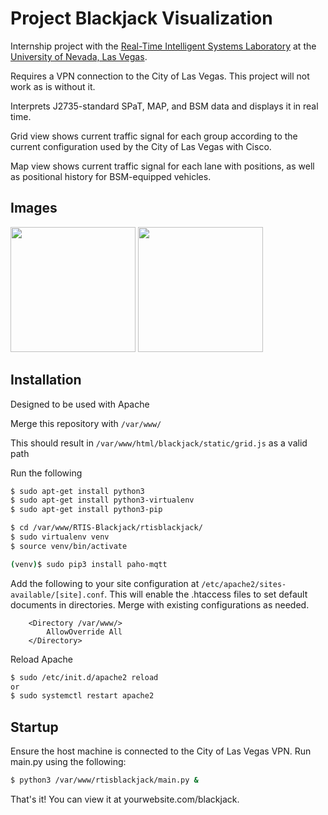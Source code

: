 # Project Blackjack Visualization
Internship project with the [Real-Time Intelligent Systems Laboratory](http://rtis.oit.unlv.edu/) at the [University of Nevada, Las Vegas](https://www.unlv.edu/).

Requires a VPN connection to the City of Las Vegas. This project will not work as is without it.

Interprets J2735-standard SPaT, MAP, and BSM data and displays it in real time.

Grid view shows current traffic signal for each group according to the current configuration used by the City of Las Vegas with Cisco.

Map view shows current traffic signal for each lane with positions, as well as positional history for BSM-equipped vehicles.

## Images

<img src="https://i.gyazo.com/246553334812d9acbb5539dc1177c1a9.jpg" height="200px" />
<img src ="https://i.gyazo.com/fab234093a565b83a39b27c2f1da160b.png" height="200px" />

## Installation
Designed to be used with Apache

Merge this repository with `/var/www/`

This should result in `/var/www/html/blackjack/static/grid.js` as a valid path

Run the following
```bash
$ sudo apt-get install python3
$ sudo apt-get install python3-virtualenv
$ sudo apt-get install python3-pip

$ cd /var/www/RTIS-Blackjack/rtisblackjack/
$ sudo virtualenv venv
$ source venv/bin/activate

(venv)$ sudo pip3 install paho-mqtt
```

Add the following to your site configuration at `/etc/apache2/sites-available/[site].conf`. This will enable the .htaccess files to set default documents in directories. Merge with existing configurations as needed.
```
    <Directory /var/www/>
        AllowOverride All
    </Directory>
```

Reload Apache
```bash
$ sudo /etc/init.d/apache2 reload
or
$ sudo systemctl restart apache2
```

## Startup

Ensure the host machine is connected to the City of Las Vegas VPN.
Run main.py using the following:
```bash
$ python3 /var/www/rtisblackjack/main.py &
```

That's it! You can view it at yourwebsite.com/blackjack.
